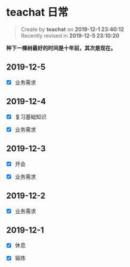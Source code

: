 # teachat 日常

> Create by **teachat** on **2019-12-1 23:40:12**  
> Recently revised in **2019-12-5 23:10:20**

**种下一棵树最好的时间是十年前，其次是现在。**

## 2019-12-5

- [x] 业务需求
  
## 2019-12-4

- [x] 复习基础知识

- [x] 业务需求

## 2019-12-3

- [x] 开会

- [x] 业务需求

## 2019-12-2

- [x] 业务需求

## 2019-12-1

- [x] 休息

- [x] 锻炼
